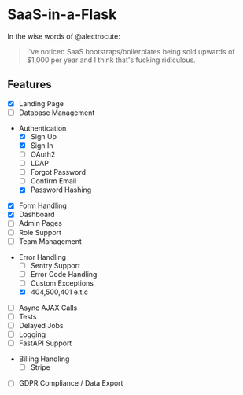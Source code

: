 # SaaS-in-a-Flask

In the wise words of @alectrocute:

> I've noticed SaaS bootstraps/boilerplates being sold upwards of $1,000 per year and I think that's fucking ridiculous.

## Features

- [x] Landing Page
- [ ] Database Management
- Authentication
	- [x] Sign Up
	- [x] Sign In
	- [ ] OAuth2
	- [ ] LDAP
	- [ ] Forgot Password
	- [ ] Confirm Email
	- [x] Password Hashing 
- [x] Form Handling
- [x] Dashboard
- [ ] Admin Pages
- [ ] Role Support
- [ ] Team Management
- Error Handling
	- [ ] Sentry Support
	- [ ] Error Code Handling
	- [ ] Custom Exceptions
	- [x] 404,500,401 e.t.c
- [ ] Async AJAX Calls 
- [ ] Tests
- [ ] Delayed Jobs
- [ ] Logging
- [ ] FastAPI Support
- Billing Handling
	- [ ] Stripe
- [ ] GDPR Compliance / Data Export